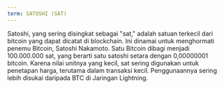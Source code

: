 ```yaml
---
term: SATOSHI (SAT)
---
```


Satoshi, yang sering disingkat sebagai "sat," adalah satuan terkecil dari bitcoin yang dapat dicatat di blockchain. Ini dinamai untuk menghormati penemu Bitcoin, Satoshi Nakamoto. Satu Bitcoin dibagi menjadi 100.000.000 sat, yang berarti satu satoshi setara dengan 0,00000001 bitcoin. Karena nilai unitnya yang kecil, sat sering digunakan untuk penetapan harga, terutama dalam transaksi kecil. Penggunaannya sering lebih disukai daripada BTC di Jaringan Lightning.